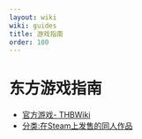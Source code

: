 ```yaml
---
layout: wiki
wiki: guides
title: 游戏指南
order: 100
---
```


# 东方游戏指南

- [官方游戏- THBWiki](https://thwiki.cc/官方游戏)
- [分类:在Steam上发售的同人作品](https://thwiki.cc/%E5%88%86%E7%B1%BB:%E5%9C%A8Steam%E4%B8%8A%E5%8F%91%E5%94%AE%E7%9A%84%E5%90%8C%E4%BA%BA%E4%BD%9C%E5%93%81)